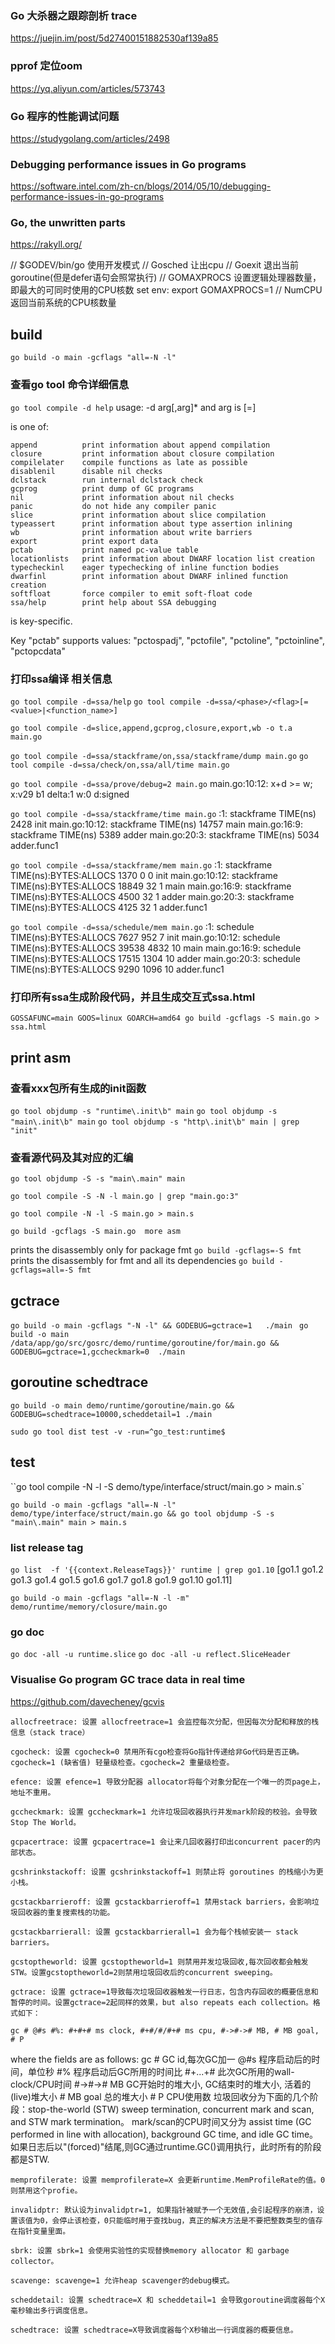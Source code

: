 ### Go 大杀器之跟踪剖析 trace
https://juejin.im/post/5d27400151882530af139a85

### pprof 定位oom
https://yq.aliyun.com/articles/573743

### Go 程序的性能调试问题
https://studygolang.com/articles/2498 
### Debugging performance issues in Go programs
https://software.intel.com/zh-cn/blogs/2014/05/10/debugging-performance-issues-in-go-programs

### Go, the unwritten parts
https://rakyll.org/

// $GODEV/bin/go 使用开发模式
// Gosched 让出cpu
// Goexit 退出当前goroutine(但是defer语句会照常执行)
// GOMAXPROCS  设置逻辑处理器数量，即最大的可同时使用的CPU核数 set env: export GOMAXPROCS=1
// NumCPU 返回当前系统的CPU核数量

##  build
`go build -o main -gcflags "all=-N -l"`

### 查看go tool 命令详细信息
`go tool compile -d help`
usage: -d arg[,arg]* and arg is <key>[=<value>]

<key> is one of:

	append       	print information about append compilation
	closure      	print information about closure compilation
	compilelater 	compile functions as late as possible
	disablenil   	disable nil checks
	dclstack     	run internal dclstack check
	gcprog       	print dump of GC programs
	nil          	print information about nil checks
	panic        	do not hide any compiler panic
	slice        	print information about slice compilation
	typeassert   	print information about type assertion inlining
	wb           	print information about write barriers
	export       	print export data
	pctab        	print named pc-value table
	locationlists	print information about DWARF location list creation
	typecheckinl 	eager typechecking of inline function bodies
	dwarfinl     	print information about DWARF inlined function creation
	softfloat    	force compiler to emit soft-float code
	ssa/help     	print help about SSA debugging

<value> is key-specific.

Key "pctab" supports values:
	"pctospadj", "pctofile", "pctoline", "pctoinline", "pctopcdata"

### 打印ssa编译 相关信息
  `go tool compile -d=ssa/help`
  `go tool compile -d=ssa/<phase>/<flag>[=<value>|<function_name>]`

  `go tool compile -d=slice,append,gcprog,closure,export,wb -o t.a main.go`

  `go tool compile -d=ssa/stackframe/on,ssa/stackframe/dump main.go`
  `go tool compile -d=ssa/check/on,ssa/all/time main.go`

  `go tool compile -d=ssa/prove/debug=2 main.go`
  main.go:10:12: x+d >= w; x:v29 b1 delta:1 w:0 d:signed

  `go tool compile -d=ssa/stackframe/time main.go`
  <autogenerated>:1:      stackframe      TIME(ns)        2428    init
  main.go:10:12:  stackframe      TIME(ns)        14757   main
  main.go:16:9:   stackframe      TIME(ns)        5389    adder
  main.go:20:3:   stackframe      TIME(ns)        5034    adder.func1

  `go tool compile -d=ssa/stackframe/mem main.go` 
  <autogenerated>:1:      stackframe      TIME(ns):BYTES:ALLOCS   1370    0       0       init
  main.go:10:12:  stackframe      TIME(ns):BYTES:ALLOCS   18849   32      1       main
  main.go:16:9:   stackframe      TIME(ns):BYTES:ALLOCS   4500    32      1       adder
  main.go:20:3:   stackframe      TIME(ns):BYTES:ALLOCS   4125    32      1       adder.func1

  `go tool compile -d=ssa/schedule/mem main.go` 
  <autogenerated>:1:      schedule        TIME(ns):BYTES:ALLOCS   7627    952     7       init
  main.go:10:12:  schedule        TIME(ns):BYTES:ALLOCS   39538   4832    10      main
  main.go:16:9:   schedule        TIME(ns):BYTES:ALLOCS   17515   1304    10      adder
  main.go:20:3:   schedule        TIME(ns):BYTES:ALLOCS   9290    1096    10      adder.func1

### 打印所有ssa生成阶段代码，并且生成交互式ssa.html
  `GOSSAFUNC=main GOOS=linux GOARCH=amd64 go build -gcflags -S main.go > ssa.html` 

## print asm

### 查看xxx包所有生成的init函数
`go tool objdump -s "runtime\.init\b" main`
`go tool objdump -s "main\.init\b" main`
`go tool objdump -s "http\.init\b" main | grep "init"`

### 查看源代码及其对应的汇编
`go tool objdump -S -s "main\.main" main`

`go tool compile -S -N -l main.go | grep "main.go:3"`

`go tool compile -N -l -S main.go > main.s`

`go build -gcflags -S main.go  more asm`

prints the disassembly only for package fmt
`go build -gcflags=-S fmt`
prints the disassembly for fmt and all its dependencies
`go build -gcflags=all=-S fmt`

## gctrace
`go build -o main -gcflags "-N -l" && GODEBUG=gctrace=1   ./main `
`go build -o main /data/app/go/src/gosrc/demo/runtime/goroutine/for/main.go && GODEBUG=gctrace=1,gccheckmark=0  ./main`

##  goroutine schedtrace
`go build -o main demo/runtime/goroutine/main.go && GODEBUG=schedtrace=10000,scheddetail=1 ./main`


`sudo go tool dist test -v -run=^go_test:runtime$`

## test
``go tool compile -N -l -S demo/type/interface/struct/main.go > main.s`

`go build -o main -gcflags "all=-N -l" demo/type/interface/struct/main.go && go tool objdump -S -s "main\.main" main > main.s`

### list release tag
`go list  -f '{{context.ReleaseTags}}' runtime | grep go1.10`
 [go1.1 go1.2 go1.3 go1.4 go1.5 go1.6 go1.7 go1.8 go1.9 go1.10 go1.11]

`go build -o main -gcflags "all=-N -l -m" demo/runtime/memory/closure/main.go`

### go doc 
`go doc -all -u runtime.slice`
`go doc -all -u reflect.SliceHeader`

### Visualise Go program GC trace data in real time 
https://github.com/davecheney/gcvis

`allocfreetrace: 设置 allocfreetrace=1 会监控每次分配，但因每次分配和释放的栈信息（stack trace）`

`cgocheck: 设置 cgocheck=0 禁用所有cgo检查将Go指针传递给非Go代码是否正确。cgocheck=1 (缺省值) 轻量级检查。cgocheck=2 重量级检查。`

`efence: 设置 efence=1 导致分配器 allocator将每个对象分配在一个唯一的页page上，地址不重用。`

`gccheckmark: 设置 gccheckmark=1 允许垃圾回收器执行并发mark阶段的校验。会导致Stop The World。`

`gcpacertrace: 设置 gcpacertrace=1 会让来几回收器打印出concurrent pacer的内部状态。`

`gcshrinkstackoff: 设置 gcshrinkstackoff=1 则禁止将 goroutines 的栈缩小为更小栈。`

`gcstackbarrieroff: 设置 gcstackbarrieroff=1 禁用stack barriers，会影响垃圾回收器的重复搜索栈的功能。`

`gcstackbarrierall: 设置 gcstackbarrierall=1 会为每个栈帧安装一 stack barriers。`

`gcstoptheworld: 设置 gcstoptheworld=1 则禁用并发垃圾回收,每次回收都会触发STW。设置gcstoptheworld=2则禁用垃圾回收后的concurrent sweeping。`

`gctrace: 设置 gctrace=1导致每次垃圾回收器触发一行日志，包含内存回收的概要信息和暂停的时间。设置gctrace=2起同样的效果，but also repeats each collection。格式如下：`

    gc # @#s #%: #+#+# ms clock, #+#/#/#+# ms cpu, #->#-># MB, # MB goal, # P
where the fields are as follows:
    gc #        GC id,每次GC加一
    @#s         程序启动后的时间，单位秒
    #%          程序启动后GC所用的时间比
    #+...+#     此次GC所用的wall-clock/CPU时间
    #->#-># MB  GC开始时的堆大小, GC结束时的堆大小, 活着的(live)堆大小
    # MB goal   总的堆大小
    # P         CPU使用数
垃圾回收分为下面的几个阶段：stop-the-world (STW) sweep termination, concurrent
mark and scan, and STW mark termination。 mark/scan的CPU时间又分为 assist time (GC performed in
line with allocation), background GC time, and idle GC time。
如果日志后以"(forced)"结尾,则GC通过runtime.GC()调用执行，此时所有的阶段都是STW.

`memprofilerate: 设置 memprofilerate=X 会更新runtime.MemProfileRate的值。0则禁用这个profie。`

`invalidptr: 默认设为invalidptr=1, 如果指针被赋予一个无效值,会引起程序的崩溃，设置该值为0，会停止该检查，0只能临时用于查找bug，真正的解决方法是不要把整数类型的值存在指针变量里面。`

`sbrk: 设置 sbrk=1 会使用实验性的实现替换memory allocator 和 garbage collector。`

`scavenge: scavenge=1 允许heap scavenger的debug模式。`

`scheddetail: 设置 schedtrace=X 和 scheddetail=1 会导致goroutine调度器每个X毫秒输出多行调度信息。`

`schedtrace: 设置 schedtrace=X导致调度器每个X秒输出一行调度器的概要信息。`

```